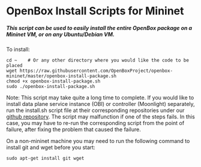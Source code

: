 # OpenBox Install Scripts for Mininet
##### This script can be used to easily install the entire OpenBox package on a Mininet VM, or on any Ubuntu/Debian VM.

To install:

```
cd ~    # Or any other directory where you would like the code to be placed
wget https://raw.githubusercontent.com/OpenBoxProject/openbox-mininet/master/openbox-install-package.sh
chmod +x openbox-install-package.sh
sudo ./openbox-install-package.sh
```

Note: This script may take quite a long time to complete. If you would like to install data plane service instance (OBI) or controller (Moonlight) separately, run the install.sh script file at their corresponding repositories under our [github repository](https://www.github.com/OpenBoxProject). The script may malfunction if one of the steps fails. In this case, you may have to re-run the corresponding script from the point of failure, after fixing the problem that caused the failure.

On a non-mininet machine you may need to run the following command to install git and wget before you start:
```
sudo apt-get install git wget
```
